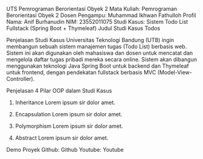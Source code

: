 UTS Pemrograman Berorientasi Obyek 2
Mata Kuliah: Pemrograman Berorientasi Obyek 2
Dosen Pengampu: Muhammad Ikhwan Fathulloh
Profil
Nama: Anif Burhanudin
NIM: 23552011075
Studi Kasus: Sistem Todo List Fullstack (Spring Boot + Thymeleaf) 
Judul Studi Kasus
Todos

Penjelasan Studi Kasus
Universitas Teknologi Bandung (UTB) ingin membangun sebuah sistem manajemen tugas (Todo List) 
berbasis web. Sistem ini akan digunakan oleh mahasiswa dan dosen untuk mencatat dan mengelola daftar 
tugas pribadi mereka secara online. 
Sistem akan dibangun menggunakan teknologi Java Spring Boot untuk backend dan Thymeleaf untuk 
frontend, dengan pendekatan fullstack berbasis MVC (Model-View-Controller).

Penjelasan 4 Pilar OOP dalam Studi Kasus
1. Inheritance
Lorem ipsum sir dolor amet.

2. Encapsulation
Lorem ipsum sir dolor amet.

3. Polymorphism
Lorem ipsum sir dolor amet.

4. Abstract
Lorem ipsum sir dolor amet.

Demo Proyek
Github: Github
Youtube: Youtube
